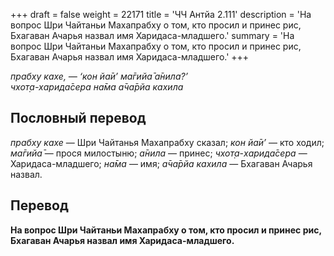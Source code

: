 +++
draft = false
weight = 22171
title = 'ЧЧ Антйа 2.111'
description = 'На вопрос Шри Чайтаньи Махапрабху о том, кто просил и принес рис, Бхагаван Ачарья назвал имя Харидаса-младшего.'
summary = 'На вопрос Шри Чайтаньи Махапрабху о том, кто просил и принес рис, Бхагаван Ачарья назвал имя Харидаса-младшего.'
+++

_прабху кахе, — ‘кон йа̄и’ ма̄гийа̄ а̄нила?’  
чхот̣а-харида̄сера на̄ма а̄ча̄рйа кахила_

## Пословный перевод

_прабху_ _кахе_ — Шри Чайтанья Махапрабху сказал; _кон_ _йа̄и’_ — кто ходил; _ма̄гийа̄_ — прося милостыню; _а̄нила_ — принес; _чхот̣а_\-_харида̄сера_ — Харидаса-младшего; _на̄ма_ — имя; _а̄ча̄рйа_ _кахила_ — Бхагаван Ачарья назвал.

## Перевод

**На вопрос Шри Чайтаньи Махапрабху о том, кто просил и принес рис, Бхагаван Ачарья назвал имя Харидаса-младшего.**
